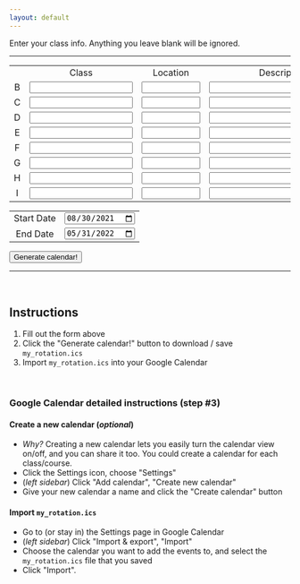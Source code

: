 ```yaml
---
layout: default
---
```


Enter your class info.  Anything you leave blank will be ignored.

<hr/>

<style>
td {
    text-align: center;
}
</style>

<table>
<tr><td></td><td>Class</td><td>Location</td><td>Description</td></tr>
<tr><td>B</td><td><input type="text" id="B" size="20%"></td><td><input type="text" id="B_location" size="10%"></td><td><input type="text" id="B_description" size="30%"></td></tr>
<tr><td>C</td><td><input type="text" id="C" size="20%"></td><td><input type="text" id="C_location" size="10%"></td><td><input type="text" id="C_description" size="30%"></td></tr>
<tr><td>D</td><td><input type="text" id="D" size="20%"></td><td><input type="text" id="D_location" size="10%"></td><td><input type="text" id="D_description" size="30%"></td></tr>
<tr><td>E</td><td><input type="text" id="E" size="20%"></td><td><input type="text" id="E_location" size="10%"></td><td><input type="text" id="E_description" size="30%"></td></tr>
<tr><td>F</td><td><input type="text" id="F" size="20%"></td><td><input type="text" id="F_location" size="10%"></td><td><input type="text" id="F_description" size="30%"></td></tr>
<tr><td>G</td><td><input type="text" id="G" size="20%"></td><td><input type="text" id="G_location" size="10%"></td><td><input type="text" id="G_description" size="30%"></td></tr>
<tr><td>H</td><td><input type="text" id="H" size="20%"></td><td><input type="text" id="H_location" size="10%"></td><td><input type="text" id="H_description" size="30%"></td></tr>
<tr><td>I</td><td><input type="text" id="I" size="20%"></td><td><input type="text" id="I_location" size="10%"></td><td><input type="text" id="I_description" size="30%"></td></tr>
</table>

<table>
<tr><td>Start Date</td><td><input type="date" name="start" id="startTime" value="2021-08-30"></td></tr>
<tr><td>End Date</td><td><input type="date" name="end" id="endTime" value="2022-05-31"></td></tr>
</table>

<input type="button" value="Generate calendar!" onclick="generateCalendar()">

<br/>
<hr/>
<br/>

## Instructions

1. Fill out the form above
2. Click the "Generate calendar!" button to download / save `my_rotation.ics`
3. Import `my_rotation.ics` into your Google Calendar

<br/>

### Google Calendar detailed instructions (step #3)

#### Create a new calendar (_optional_)

- _Why?_ Creating a new calendar lets you easily turn the calendar view
  on/off, and you can share it too.  You could create a calendar for each
  class/course.
- Click the Settings icon, choose "Settings"
- (_left sidebar_) Click "Add calendar", "Create new calendar"
- Give your new calendar a name and click the "Create calendar" button 



#### Import `my_rotation.ics`

- Go to (or stay in) the Settings page in Google Calendar
- (_left sidebar_) Click "Import & export", "Import"
- Choose the calendar you want to add the events to, and select the
    `my_rotation.ics` file that you saved
- Click "Import".


<script src="js/ics_transform_bundle.js"></script>

<script>


function download(filename, text) 
{
    let element = document.createElement('a');
    element.setAttribute('href', 'data:text/plain;charset=utf-8,' + encodeURIComponent(text));
    element.setAttribute('download', filename);
    element.style.display = 'none';

    document.body.appendChild(element);
    element.click();
    document.body.removeChild(element);
}


function generateCalendar() 
{
    let periods = ['B', 'C', 'D', 'E', 'F', 'G', 'H', 'I'];
    let schedule = {};

    for (let period of periods)
    {
        let inputClass = document.getElementById(period);
        if (inputClass.value)
        {
            schedule[period] = {};
            schedule[period]["summary"] = inputClass.value;

            let inputLocation = document.getElementById(period + "_location");
            if (inputLocation)
                schedule[period]["location"] = inputLocation.value;

            let inputDescription = document.getElementById(period + "_description");
            if (inputDescription)
                schedule[period]["description"] = inputDescription.value;
        }
    }

    let startTime = document.getElementById("startTime").value;
    let endTime = document.getElementById("endTime").value;

    let ics = ics_transform.doTransformation(schedule, startTime, endTime);

    download("my_rotation.ics", ics);
}

</script>



